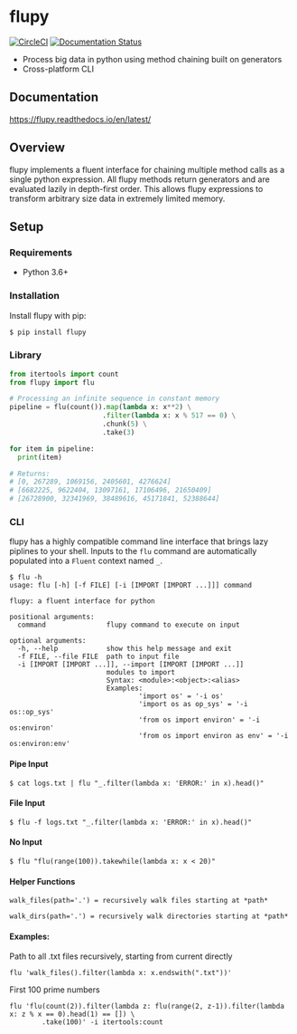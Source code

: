 # flupy

[![CircleCI](https://circleci.com/gh/olirice/flupy.svg?style=svg)](https://circleci.com/gh/olirice/flupy)
[![Documentation Status](https://readthedocs.org/projects/flupy/badge/?version=latest)](https://flupy.readthedocs.io/en/latest/?badge=latest)
                

* Process big data in python using method chaining built on generators
* Cross-platform CLI

## Documentation
https://flupy.readthedocs.io/en/latest/



## Overview
flupy implements a fluent interface for chaining multiple method calls as a single python expression. All flupy methods return generators and are evaluated lazily in depth-first order. This allows flupy expressions to transform arbitrary size data in extremely limited memory.

## Setup

### Requirements

* Python 3.6+

### Installation

Install flupy with pip:
```sh
$ pip install flupy
```

### Library
```python
from itertools import count
from flupy import flu

# Processing an infinite sequence in constant memory
pipeline = flu(count()).map(lambda x: x**2) \
                       .filter(lambda x: x % 517 == 0) \
                       .chunk(5) \
                       .take(3)

for item in pipeline:
  print(item)

# Returns:
# [0, 267289, 1069156, 2405601, 4276624]
# [6682225, 9622404, 13097161, 17106496, 21650409]
# [26728900, 32341969, 38489616, 45171841, 52388644]
```

### CLI
flupy has a highly compatible command line interface that brings lazy piplines to your shell. Inputs to the `flu` command are automatically populated into a `Fluent` context named `_`.
````
$ flu -h
usage: flu [-h] [-f FILE] [-i [IMPORT [IMPORT ...]]] command

flupy: a fluent interface for python

positional arguments:
  command               flupy command to execute on input

optional arguments:
  -h, --help            show this help message and exit
  -f FILE, --file FILE  path to input file
  -i [IMPORT [IMPORT ...]], --import [IMPORT [IMPORT ...]]
                        modules to import
                        Syntax: <module>:<object>:<alias>
                        Examples:
                                'import os' = '-i os'
                                'import os as op_sys' = '-i os::op_sys'
                                'from os import environ' = '-i os:environ'
                                'from os import environ as env' = '-i os:environ:env'
````
#### Pipe Input
```
$ cat logs.txt | flu "_.filter(lambda x: 'ERROR:' in x).head()"
```

#### File Input
```
$ flu -f logs.txt "_.filter(lambda x: 'ERROR:' in x).head()"
```

#### No Input
```
$ flu "flu(range(100)).takewhile(lambda x: x < 20)"
```

#### Helper Functions
```walk_files(path='.') = recursively walk files starting at *path*```

```walk_dirs(path='.') = recursively walk directories starting at *path*```


#### Examples:

Path to all .txt files recursively, starting from current directly
```
flu 'walk_files().filter(lambda x: x.endswith(".txt"))'
```

First 100 prime numbers
```
flu 'flu(count(2)).filter(lambda z: flu(range(2, z-1)).filter(lambda x: z % x == 0).head(1) == []) \
        .take(100)' -i itertools:count
```

